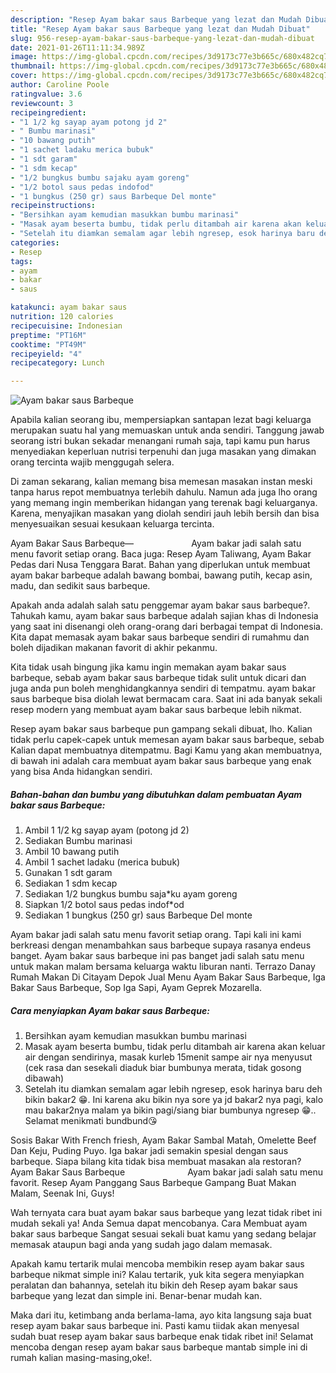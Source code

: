 ```yaml
---
description: "Resep Ayam bakar saus Barbeque yang lezat dan Mudah Dibuat"
title: "Resep Ayam bakar saus Barbeque yang lezat dan Mudah Dibuat"
slug: 956-resep-ayam-bakar-saus-barbeque-yang-lezat-dan-mudah-dibuat
date: 2021-01-26T11:11:34.989Z
image: https://img-global.cpcdn.com/recipes/3d9173c77e3b665c/680x482cq70/ayam-bakar-saus-barbeque-foto-resep-utama.jpg
thumbnail: https://img-global.cpcdn.com/recipes/3d9173c77e3b665c/680x482cq70/ayam-bakar-saus-barbeque-foto-resep-utama.jpg
cover: https://img-global.cpcdn.com/recipes/3d9173c77e3b665c/680x482cq70/ayam-bakar-saus-barbeque-foto-resep-utama.jpg
author: Caroline Poole
ratingvalue: 3.6
reviewcount: 3
recipeingredient:
- "1 1/2 kg sayap ayam potong jd 2"
- " Bumbu marinasi"
- "10 bawang putih"
- "1 sachet ladaku merica bubuk"
- "1 sdt garam"
- "1 sdm kecap"
- "1/2 bungkus bumbu sajaku ayam goreng"
- "1/2 botol saus pedas indofod"
- "1 bungkus (250 gr) saus Barbeque Del monte"
recipeinstructions:
- "Bersihkan ayam kemudian masukkan bumbu marinasi"
- "Masak ayam beserta bumbu, tidak perlu ditambah air karena akan keluar air dengan sendirinya, masak kurleb 15menit sampe air nya menyusut (cek rasa dan sesekali diaduk biar bumbunya merata, tidak gosong dibawah)"
- "Setelah itu diamkan semalam agar lebih ngresep, esok harinya baru deh bikin bakar2 😁. Ini karena aku bikin nya sore ya jd bakar2 nya pagi, kalo mau bakar2nya malam ya bikin pagi/siang biar bumbunya ngresep 😁.. Selamat menikmati bundbund😘"
categories:
- Resep
tags:
- ayam
- bakar
- saus

katakunci: ayam bakar saus 
nutrition: 120 calories
recipecuisine: Indonesian
preptime: "PT16M"
cooktime: "PT49M"
recipeyield: "4"
recipecategory: Lunch

---
```



![Ayam bakar saus Barbeque](https://img-global.cpcdn.com/recipes/3d9173c77e3b665c/680x482cq70/ayam-bakar-saus-barbeque-foto-resep-utama.jpg)

Apabila kalian seorang ibu, mempersiapkan santapan lezat bagi keluarga merupakan suatu hal yang memuaskan untuk anda sendiri. Tanggung jawab seorang istri bukan sekadar menangani rumah saja, tapi kamu pun harus menyediakan keperluan nutrisi terpenuhi dan juga masakan yang dimakan orang tercinta wajib menggugah selera.

Di zaman  sekarang, kalian memang bisa memesan masakan instan meski tanpa harus repot membuatnya terlebih dahulu. Namun ada juga lho orang yang memang ingin memberikan hidangan yang terenak bagi keluarganya. Karena, menyajikan masakan yang diolah sendiri jauh lebih bersih dan bisa menyesuaikan sesuai kesukaan keluarga tercinta. 

Ayam Bakar Saus Barbeque—⠀⠀⠀⠀⠀⠀⠀⠀⠀Ayam bakar jadi salah satu menu favorit setiap orang. Baca juga: Resep Ayam Taliwang, Ayam Bakar Pedas dari Nusa Tenggara Barat. Bahan yang diperlukan untuk membuat ayam bakar barbeque adalah bawang bombai, bawang putih, kecap asin, madu, dan sedikit saus barbeque.

Apakah anda adalah salah satu penggemar ayam bakar saus barbeque?. Tahukah kamu, ayam bakar saus barbeque adalah sajian khas di Indonesia yang saat ini disenangi oleh orang-orang dari berbagai tempat di Indonesia. Kita dapat memasak ayam bakar saus barbeque sendiri di rumahmu dan boleh dijadikan makanan favorit di akhir pekanmu.

Kita tidak usah bingung jika kamu ingin memakan ayam bakar saus barbeque, sebab ayam bakar saus barbeque tidak sulit untuk dicari dan juga anda pun boleh menghidangkannya sendiri di tempatmu. ayam bakar saus barbeque bisa diolah lewat bermacam cara. Saat ini ada banyak sekali resep modern yang membuat ayam bakar saus barbeque lebih nikmat.

Resep ayam bakar saus barbeque pun gampang sekali dibuat, lho. Kalian tidak perlu capek-capek untuk memesan ayam bakar saus barbeque, sebab Kalian dapat membuatnya ditempatmu. Bagi Kamu yang akan membuatnya, di bawah ini adalah cara membuat ayam bakar saus barbeque yang enak yang bisa Anda hidangkan sendiri.

<!--inarticleads1-->

##### Bahan-bahan dan bumbu yang dibutuhkan dalam pembuatan Ayam bakar saus Barbeque:

1. Ambil 1 1/2 kg sayap ayam (potong jd 2)
1. Sediakan  Bumbu marinasi
1. Ambil 10 bawang putih
1. Ambil 1 sachet ladaku (merica bubuk)
1. Gunakan 1 sdt garam
1. Sediakan 1 sdm kecap
1. Sediakan 1/2 bungkus bumbu saja*ku ayam goreng
1. Siapkan 1/2 botol saus pedas indof*od
1. Sediakan 1 bungkus (250 gr) saus Barbeque Del monte


Ayam bakar jadi salah satu menu favorit setiap orang. Tapi kali ini kami berkreasi dengan menambahkan saus barbeque supaya rasanya endeus banget. Ayam bakar saus barbeque ini pas banget jadi salah satu menu untuk makan malam bersama keluarga waktu liburan nanti. Terrazo Danay Rumah Makan Di Citayam Depok Jual Menu Ayam Bakar Saus Barbeque, Iga Bakar Saus Barbeque, Sop Iga Sapi, Ayam Geprek Mozarella. 

<!--inarticleads2-->

##### Cara menyiapkan Ayam bakar saus Barbeque:

1. Bersihkan ayam kemudian masukkan bumbu marinasi
1. Masak ayam beserta bumbu, tidak perlu ditambah air karena akan keluar air dengan sendirinya, masak kurleb 15menit sampe air nya menyusut (cek rasa dan sesekali diaduk biar bumbunya merata, tidak gosong dibawah)
1. Setelah itu diamkan semalam agar lebih ngresep, esok harinya baru deh bikin bakar2 😁. Ini karena aku bikin nya sore ya jd bakar2 nya pagi, kalo mau bakar2nya malam ya bikin pagi/siang biar bumbunya ngresep 😁.. Selamat menikmati bundbund😘


Sosis Bakar With French friesh, Ayam Bakar Sambal Matah, Omelette Beef Dan Keju, Puding Puyo. Iga bakar jadi semakin spesial dengan saus barbeque. Siapa bilang kita tidak bisa membuat masakan ala restoran? Ayam Bakar Saus Barbeque ⠀⠀⠀⠀⠀⠀⠀⠀⠀ Ayam bakar jadi salah satu menu favorit. Resep Ayam Panggang Saus Barbeque Gampang Buat Makan Malam, Seenak Ini, Guys! 

Wah ternyata cara buat ayam bakar saus barbeque yang lezat tidak ribet ini mudah sekali ya! Anda Semua dapat mencobanya. Cara Membuat ayam bakar saus barbeque Sangat sesuai sekali buat kamu yang sedang belajar memasak ataupun bagi anda yang sudah jago dalam memasak.

Apakah kamu tertarik mulai mencoba membikin resep ayam bakar saus barbeque nikmat simple ini? Kalau tertarik, yuk kita segera menyiapkan peralatan dan bahannya, setelah itu bikin deh Resep ayam bakar saus barbeque yang lezat dan simple ini. Benar-benar mudah kan. 

Maka dari itu, ketimbang anda berlama-lama, ayo kita langsung saja buat resep ayam bakar saus barbeque ini. Pasti kamu tiidak akan menyesal sudah buat resep ayam bakar saus barbeque enak tidak ribet ini! Selamat mencoba dengan resep ayam bakar saus barbeque mantab simple ini di rumah kalian masing-masing,oke!.

